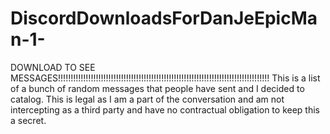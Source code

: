# DiscordDownloadsForDanJeEpicMan-1-
DOWNLOAD TO SEE MESSAGES!!!!!!!!!!!!!!!!!!!!!!!!!!!!!!!!!!!!!!!!!!!!!!!!!!!!!!!!!!!!!!!!!!!!!!!!!!!!!!!!!!!!
This is a list of a bunch of random messages that people have sent and I decided to catalog. This is legal as I am a part of the conversation and am not intercepting as a third party and have no contractual obligation to keep this a secret.
